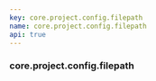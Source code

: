 ```yaml
---
key: core.project.config.filepath
name: core.project.config.filepath
api: true
---
```


### core.project.config.filepath
